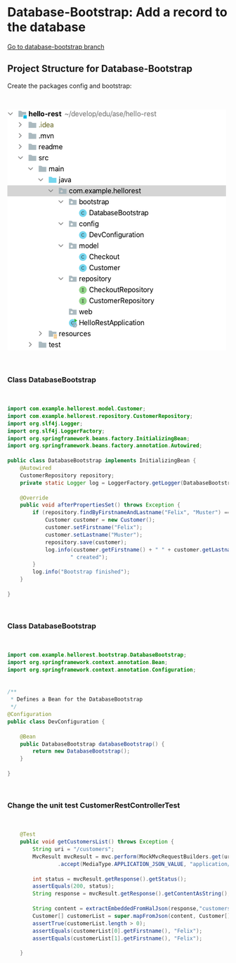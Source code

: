 # Database-Bootstrap: Add a record to the database

[Go to database-bootstrap branch](https://github.zhaw.ch/bacn/ase2-spring-boot-hellorest/tree/database-bootstrap)

##  Project Structure for Database-Bootstrap

Create the packages config and bootstrap:

<br/>

![database-bootstrap-structure.png](database-bootstrap-structure.png)

<br/>

### Class DatabaseBootstrap

<br/>

```java
import com.example.hellorest.model.Customer;
import com.example.hellorest.repository.CustomerRepository;
import org.slf4j.Logger;
import org.slf4j.LoggerFactory;
import org.springframework.beans.factory.InitializingBean;
import org.springframework.beans.factory.annotation.Autowired;

public class DatabaseBootstrap implements InitializingBean {
    @Autowired
    CustomerRepository repository;
    private static Logger log = LoggerFactory.getLogger(DatabaseBootstrap.class);

    @Override
    public void afterPropertiesSet() throws Exception {
        if (repository.findByFirstnameAndLastname("Felix", "Muster") == null) {
            Customer customer = new Customer();
            customer.setFirstname("Felix");
            customer.setLastname("Muster");
            repository.save(customer);
            log.info(customer.getFirstname() + " " + customer.getLastname() +
                    " created");
        }
        log.info("Bootstrap finished");
    }

}

```

<br/>

### Class DatabaseBootstrap

<br/>

```java
import com.example.hellorest.bootstrap.DatabaseBootstrap;
import org.springframework.context.annotation.Bean;
import org.springframework.context.annotation.Configuration;


/**
 * Defines a Bean for the DatabaseBootstrap
 */
@Configuration
public class DevConfiguration {

    @Bean
    public DatabaseBootstrap databaseBootstrap() {
        return new DatabaseBootstrap();
    }

}

```

<br/>


###  Change the unit test CustomerRestControllerTest

<br/>

```java
    @Test
    public void getCustomersList() throws Exception {
        String uri = "/customers";
        MvcResult mvcResult = mvc.perform(MockMvcRequestBuilders.get(uri)
                .accept(MediaType.APPLICATION_JSON_VALUE, "application/hal+json")).andReturn();

        int status = mvcResult.getResponse().getStatus();
        assertEquals(200, status);
        String response = mvcResult.getResponse().getContentAsString();

        String content = extractEmbeddedFromHalJson(response,"customers");
        Customer[] customerList = super.mapFromJson(content, Customer[].class);
        assertTrue(customerList.length > 0);
        assertEquals(customerList[0].getFirstname(), "Felix");
        assertEquals(customerList[1].getFirstname(), "Felix");

    }
```
